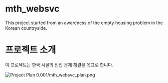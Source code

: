 # mth_websvc
This project started from an awareness of the empty housing problem in the Korean countryside.

# 프로젝트 소개
이 프로젝트는 한국 시골의 빈집 문제 해결을 목표로 합니다.

![Project Plan 0.001](front_door)/mth_websvc_plan.png

